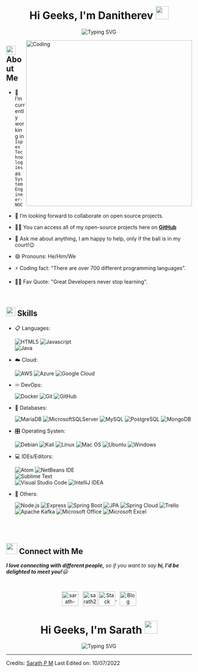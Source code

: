 <h1 align="center">Hi Geeks, I'm Danitherev <img src="https://media.giphy.com/media/hvRJCLFzcasrR4ia7z/giphy.gif" width="35"></h1>

<div align="center">
  
![Typing SVG](https://readme-typing-svg.herokuapp.com?font=ROBOT&size=25&color=39FF14&background=000000&center=true&vCenter=true&width=490&lines=%3E+Welcome+to+my+GitHub+profile...!)

</div>

<img align="right" alt="Coding" width="450" src="https://cdn.dribbble.com/users/1162077/screenshots/3848914/programmer.gif">

## <img src="https://c.tenor.com/NCRHhqkXrJYAAAAi/programmers-go-internet.gif" width="25">  <b>About Me</b>

- 🔭 I’m currently working in `Iopex Technologies` as `System Engineer-NOC`

- 👯 I’m looking forward to collaborate on open source projects.

- 👨‍💻 You can access all of my open-source projects here on **[GitHub](https://github.com/danitherev-coder)**

- 💬 Ask me about anything, I am happy to help, only if the ball is in my court!😉

- 😄 Pronouns: He/Him/We

- ⚡ Coding fact: "There are over 700 different programming languages".

- 💪🏼 Fav Quote: "Great Developers never stop learning".

<br>

## <img src="https://media2.giphy.com/media/QssGEmpkyEOhBCb7e1/giphy.gif?cid=ecf05e47a0n3gi1bfqntqmob8g9aid1oyj2wr3ds3mg700bl&rid=giphy.gif" width ="25"><b> Skills</b>

<p align="center">

- 📋 Languages:
        
    ![HTML5](https://img.shields.io/badge/html5-%23E34F26.svg?style=for-the-badge&logo=html5&logoColor=white)
    ![Javascript](https://img.shields.io/badge/JavaScript-F7DF1E.svg?style=for-the-badge&logo=javascript&logoColor=black)    
    ![Java](https://img.shields.io/badge/Java-ED8B00.svg?style=for-the-badge&logo=openjdk&logoColor=white)

    
- ☁️ Cloud:

    ![AWS](https://img.shields.io/badge/AWS-%23FF9900.svg?style=for-the-badge&logo=amazon-aws&logoColor=white)
    ![Azure](https://img.shields.io/badge/azure-%230072C6.svg?style=for-the-badge&logo=microsoftazure&logoColor=white)
    ![Google Cloud](https://img.shields.io/badge/GoogleCloud-%234285F4.svg?style=for-the-badge&logo=google-cloud&logoColor=white)
    
- ♾️ DevOps:
    
    ![Docker](https://img.shields.io/badge/docker-%230db7ed.svg?style=for-the-badge&logo=docker&logoColor=white)
    ![Git](https://img.shields.io/badge/git-%23F05033.svg?style=for-the-badge&logo=git&logoColor=white)
    ![GitHub](https://img.shields.io/badge/github-%23121011.svg?style=for-the-badge&logo=github&logoColor=white)    
    
- 💾 Databases:
    
    ![MariaDB](https://img.shields.io/badge/MariaDB-003545?style=for-the-badge&logo=mariadb&logoColor=white) 
    ![MicrosoftSQLServer](https://img.shields.io/badge/Microsoft%20SQL%20Sever-CC2927?style=for-the-badge&logo=microsoft%20sql%20server&logoColor=white) 
    ![MySQL](https://img.shields.io/badge/mysql-%2300f.svg?style=for-the-badge&logo=mysql&logoColor=white)
    ![PostgreSQL](https://img.shields.io/badge/postgres-%2300f.svg?style=for-the-badge&logo=postgres&logoColor=white)
    ![MongoDB](https://img.shields.io/badge/mongodb-%1300f.svg?style=for-the-badge&logo=mongodb&logoColor=white)
    
- 🎛️ Operating Systen:

    ![Debian](https://img.shields.io/badge/Debian-D70A53?style=for-the-badge&logo=debian&logoColor=white)
    ![Kali](https://img.shields.io/badge/Kali-268BEE?style=for-the-badge&logo=kalilinux&logoColor=white)
    ![Linux](https://img.shields.io/badge/Linux-FCC624?style=for-the-badge&logo=linux&logoColor=black)
    ![Mac OS](https://img.shields.io/badge/mac%20os-000000?style=for-the-badge&logo=macos&logoColor=F0F0F0)
    ![Ubuntu](https://img.shields.io/badge/Ubuntu-E95420?style=for-the-badge&logo=ubuntu&logoColor=white)
    ![Windows](https://img.shields.io/badge/Windows-0078D6?style=for-the-badge&logo=windows&logoColor=white)
    
- 💻 IDEs/Editors:

    ![Atom](https://img.shields.io/badge/Atom-%2366595C.svg?style=for-the-badge&logo=atom&logoColor=white)
    ![NetBeans IDE](https://img.shields.io/badge/NetBeansIDE-1B6AC6.svg?style=for-the-badge&logo=apache-netbeans-ide&logoColor=white)    
    ![Sublime Text](https://img.shields.io/badge/sublime_text-%23575757.svg?style=for-the-badge&logo=sublime-text&logoColor=important)        
    ![Visual Studio Code](https://img.shields.io/badge/Visual%20Studio%20Code-007ACC.svg?style=for-the-badge&logo=visualstudiocode&logoColor=white)
    ![IntelliJ IDEA](https://img.shields.io/badge/IntelliJ%20IDEA-ff2d69.svg?style=for-the-badge&logo=IntelliJ%20IDEA&logoColor=white)
    
- 🥅 Others:

    ![Node.js](https://img.shields.io/badge/Node.js-339933.svg?style=for-the-badge&logo=nodedotjs&logoColor=white)
    ![Express](https://img.shields.io/badge/Express-000000.svg?style=for-the-badge&logo=express&logoColor=white)
    ![Spring Boot](https://img.shields.io/badge/Spring%20Boot-6DB33F.svg?style=for-the-badge&logo=springboot&logoColor=white)
    ![JPA](https://img.shields.io/badge/JPA-007396.svg?style=for-the-badge&logo=java&logoColor=white)
    ![Spring Cloud](https://img.shields.io/badge/Spring%20Cloud-6DB33F.svg?style=for-the-badge&logo=spring&logoColor=white)
    ![Trello](https://img.shields.io/badge/Trello-%23026AA7.svg?style=for-the-badge&logo=Trello&logoColor=white)
    ![Apache Kafka](https://img.shields.io/badge/Apache%20Kafka-000?style=for-the-badge&logo=apachekafka)
    ![Microsoft Office](https://img.shields.io/badge/Microsoft_Office-D83B01?style=for-the-badge&logo=microsoft-office&logoColor=white)
    ![Microsoft Excel](https://img.shields.io/badge/Microsoft_Excel-217346?style=for-the-badge&logo=microsoft-excel&logoColor=white)


</p>

<br> 

<br>

## <img src="https://media.giphy.com/media/LnQjpWaON8nhr21vNW/giphy.gif" width='30'> <b>Connect with Me</b>

 <em><b>I love connecting with different people,</b> so if you want to say <b>hi, I'd be delighted to meet you!</b>😃</em>
 
<br>

<p align="center">
  <!-- LinkedIn -->
<a href="https://www.linkedin.com/in/danitherev/" target="blank"><img align="center" src="https://i.pinimg.com/originals/de/b4/6f/deb46f02a59e3b3a2aa58fac16290d63.gif" alt="sarath-p-m" height="40" width="45" /></a>
&nbsp;
  <!-- Gmail -->
<a href="mailto:carlos.saavedra.chu98@gmail.com" target="blank"><img align="center" src="https://user-images.githubusercontent.com/86669668/171339003-ef5b5c96-eac8-478c-a9cc-318ca9477fce.gif" alt="sarath2375@gmail.com" width="40" /></a>      
  <!-- Stack Overflow -->
  <a href="https://stackoverflow.com/users/20854475/carlos-daniel" target="_blank">
    <img align="center" src="https://upload.wikimedia.org/wikipedia/commons/e/ef/Stack_Overflow_icon.svg" alt="Stack Overflow" height="40" width="45" />
  </a>
  &nbsp;
  <!-- Blog -->
  <a href="https://luminous-reverie.blogspot.com/" target="_blank">
    <img align="center" src="https://upload.wikimedia.org/wikipedia/commons/3/31/Blogger.svg" alt="Blog" height="40" width="45" />
  </a>
</p>

  <h1 align="center">Hi Geeks, I'm Sarath <img src="https://media.giphy.com/media/hvRJCLFzcasrR4ia7z/giphy.gif" width="35"></h1>

<div align="center">
  
![Typing SVG](https://readme-typing-svg.herokuapp.com?font=ROBOT&size=25&color=39FF14&background=000000&center=true&vCenter=true&width=490&lines=%3E+Welcome+to+my+GitHub+profile...!)

</div>





-----
Credits: [Sarath P M](https://github.com/sarath-pm)
Last Edited on: 10/07/2022

